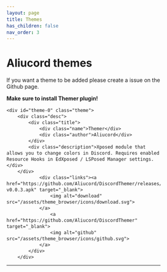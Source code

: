 ```yaml
---
layout: page
title: Themes
has_children: false
nav_order: 3
---
```


# Aliucord themes

If you want a theme to be added please create a issue on the Github page.

**Make sure to install Themer plugin!**

 <style>
    *, *::before, *::after {
        box-sizing: border-box;
    }
    
    input, select, option {
        background-color: transparent;
        border: none;
        padding: 0;
        margin: 0;
        width: 100%;
        font-family: inherit;
        font-size: inherit;
        cursor: inherit;
        line-height: 1em;
        outline: none;
    }
    
    option {
        background-color: #333;
    }
    
    .menu {
        display: flex;
        background-color: #333;
        border-radius: 4px;
        margin-bottom: 1em;
    }
    
    input {
        padding: 1em;
        min-width: 10em;
    }
    
    ::placeholder, label {
        color: #888; 
    }
    
    .select {
        position: relative;
        width: 10em;
        margin: 0 0.5em;
    }
    
    .select label {
        position: absolute;
        top: 0.25em;
        left: 0;
        font-size: 0.7em;
        
    }
    
    .select select {
        padding: 0.5em 0;
        margin: 0.5em 0;
    }
    
    .theme {
        display: flex;
        background-color: #222;
        margin: 0.5em 0;    
        padding: 0.5em;
        border-radius: 4px;
    }
    
    .theme .title {
        display: flex;
    }
    
    .theme .desc {
        flex-grow: 1;
        margin-right: 0.5em;
    }
    
    .theme .links {
        flex-grow: 0;
    }
    
    .theme .platforms img {
        display: inline-block;
        width: 1em;
        height: 1em;   
        margin-left: 0.5em;
    }
    
    .theme .name {
        font-weight: bold;
    }
    
    .theme .author {
        margin-left: 0.5em;
        font-style: italic;
        color: #666;
    }
    
    .theme .links {
        flex-grow: 0;
        flex-shrink: 0;
    }
    
    .theme .links a {
        text-decoration: none;
        width: 3em;
        height: 3em;
        margin: 0.2em;
        padding: 0;
        display: inline-block;
    }
    
    .theme .links img {
        width: 100%;
        height: 100%;
        display: inline-block;
    }    
 </style>

    <div id="theme-0" class="theme">
        <div class="desc">
            <div class="title">
                <div class="name">Themer</div>
                <div class="author">Aliucord</div>
            </div>
            <div class="description">Xposed module that allows you to change colors in Discord. Requires enabled Resource Hooks in EdXposed / LSPosed Manager settings.</div>
        </div>
                <div class="links"><a href="https://github.com/Aliucord/DiscordThemer/releases/download/v0.0.3/DiscordThemer-v0.0.3.apk" target="_blank">
                    <img alt="download" src="/assets/theme_browser/icons/download.svg">
                </a>
                    <a href="https://github.com/Aliucord/DiscordThemer" target="_blank">
                    <img alt="github" src="/assets/theme_browser/icons/github.svg">
                </a>
            </div>
        </div>

----

<theme-browser></theme-browser>
